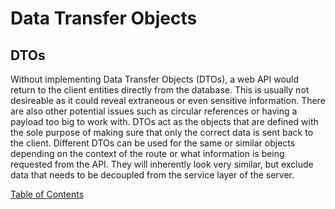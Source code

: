 # Data Transfer Objects

## DTOs
Without implementing Data Transfer Objects (DTOs), a web API would return to the client entities directly from the database. This is usually not desireable as it could reveal extraneous or even sensitive information. There are also other potential issues such as circular references or having a payload too big to work with. DTOs act as the objects that are defined with the sole purpose of making sure that only the correct data is sent back to the client. Different DTOs can be used for the same or similar objects depending on the context of the route or what information is being requested from the API. They will inherently look very similar, but exclude data that needs to be decoupled from the service layer of the server.



[Table of Contents](README.md)